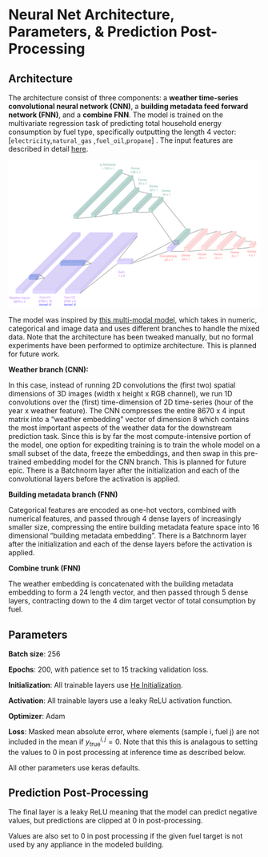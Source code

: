 # Neural Net Architecture, Parameters, & Prediction Post-Processing

## Architecture

The architecture consist of three components: a **weather time-series convolutional neural network (CNN)**, a **building metadata feed forward network (FNN)**, and a **combine FNN**. The model is trained on the multivariate regression task of predicting total household energy consumption by fuel type, specifically outputting the length 4 vector: [`electricity`,`natural_gas` ,`fuel_oil`,`propane`] . The input features are described in detail [here](https://www.notion.so/Features-Upgrades-c8239f52a100427fbf445878663d7135?pvs=21).

![Diagram](architecture.svg)

The model was inspired by [this multi-modal model](https://pyimagesearch.com/2019/02/04/keras-multiple-inputs-and-mixed-data/), which takes in numeric, categorical and image data and uses different branches to handle the mixed data. Note that the architecture has been tweaked manually, but no formal experiments have been performed to optimize architecture. This is planned for future work.

**Weather branch (CNN):** 

In this case, instead of running 2D convolutions the (first two) spatial dimensions of 3D images (width x height x RGB channel), we run 1D convolutions over the (first) time-dimension of 2D time-series (hour of the year x weather feature). The CNN compresses the entire 8670 x 4 input matrix into a “weather embedding” vector of dimension 8 which contains the most important aspects of the weather data for the downstream prediction task. Since this is by far the most compute-intensive portion of the model, one option for expediting training is to train the whole model on a small subset of the data, freeze the embeddings, and then swap in this pre-trained embedding model for the CNN branch. This is planned for future epic. There is a Batchnorm layer after the initialization and each of the convolutional layers before the activation is applied. 

**Building metadata branch (FNN)**

Categorical features are encoded as one-hot vectors, combined with numerical features, and passed through 4 dense layers of increasingly smaller size, compressing the entire building metadata feature space into 16 dimensional “building metadata embedding”. There is a Batchnorm layer after the initialization and each of the dense layers before the activation is applied. 

**Combine trunk (FNN)**

The weather embedding is concatenated with the building metadata embedding to form a 24 length vector, and then passed through 5 dense layers, contracting down to the 4 dim target vector of total consumption by fuel. 

## Parameters

**Batch size**: 256

**Epochs**: 200, with patience set to 15 tracking validation loss. 

**Initialization**: All trainable layers use [He Initialization](https://paperswithcode.com/method/he-initialization).

**Activation**: All trainable layers use a leaky ReLU activation function.

**Optimizer**: Adam

**Loss**: Masked mean absolute error, where elements (sample i, fuel j) are not included in the mean if $y_{\text{true}}^{i,j} = 0$. Note that this this is analagous to setting the values to 0 in post processing at inference time as described below. 

All other parameters use keras defaults. 

## Prediction Post-Processing

The final layer is a leaky ReLU meaning that the model can predict negative values, but predictions are clipped at 0 in post-processing. 

Values are also set to 0 in post processing if the given fuel target is not used by any appliance in the modeled building.